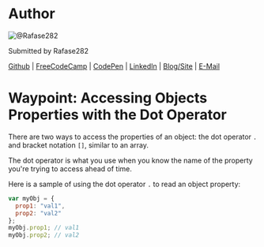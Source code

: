 # Author
![@Rafase282](https://avatars0.githubusercontent.com/Rafase282?&s=128)

Submitted by Rafase282

[Github](https://github.com/Rafase282) | [FreeCodeCamp](http://www.freecodecamp.com/rafase282) | [CodePen](http://codepen.io/Rafase282/) | [LinkedIn](https://www.linkedin.com/in/rafase282) | [Blog/Site](https://rafase282.wordpress.com/) | [E-Mail](mailto:rafase282@gmail.com)

# Waypoint: Accessing Objects Properties with the Dot Operator
There are two ways to access the properties of an object: the dot operator `.` and bracket notation `[]`, similar to an array.

The dot operator is what you use when you know the name of the property you're trying to access ahead of time.

Here is a sample of using the dot operator `.` to read an object property:

```js
var myObj = {
  prop1: "val1",
  prop2: "val2"
};
myObj.prop1; // val1
myObj.prop2; // val2
```
